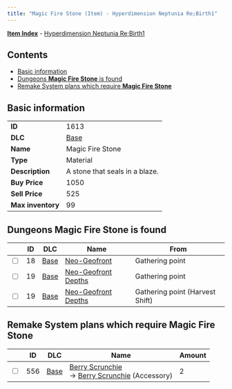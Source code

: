```yaml
---
title: "Magic Fire Stone (Item) - Hyperdimension Neptunia Re;Birth1"
---
```


[**Item Index**](/neptunia/rb1/item/index.html) - [Hyperdimension Neptunia Re;Birth1](/neptunia/rb1)

## Contents

- [Basic information](#basic-information)
- [Dungeons **Magic Fire Stone** is found](#dungeons-magic-fire-stone-is-found)
- [Remake System plans which require **Magic Fire Stone**](#remake-system-plans-which-require-magic-fire-stone)

## Basic information

|   |   |
| -- | -- |
| **ID** | 1613 |
| **DLC** | [Base](/neptunia/rb1/dlc/1-base.html) |
| **Name** | Magic Fire Stone |
| **Type** | Material |
| **Description** | A stone that seals in a blaze. |
| **Buy Price** | 1050 |
| **Sell Price** | 525 |
| **Max inventory** | 99 |

## Dungeons **Magic Fire Stone** is found

|    | ID | DLC | Name | From |
| -- | -- | --- | ---- | ---- |
| <input type="checkbox" id="rb1-dungeon-1-18" class="trackbox" /> | 18 | [Base](/neptunia/rb1/dlc/1-base.html) | [Neo-Geofront](/neptunia/rb1/dungeon/1-18-neo-geofront.html) | Gathering point |
| <input type="checkbox" id="rb1-dungeon-1-19" class="trackbox" /> | 19 | [Base](/neptunia/rb1/dlc/1-base.html) | [Neo-Geofront Depths](/neptunia/rb1/dungeon/1-19-neo-geofront-depths.html) | Gathering point |
| <input type="checkbox" id="rb1-dungeon-1-19" class="trackbox" /> | 19 | [Base](/neptunia/rb1/dlc/1-base.html) | [Neo-Geofront Depths](/neptunia/rb1/dungeon/1-19-neo-geofront-depths.html) | Gathering point (Harvest Shift) |

## Remake System plans which require **Magic Fire Stone**

|    | ID | DLC | Name | Amount |
| -- | -- | --- | ---- | ------ |
| <input type="checkbox" id="rb1-remake-1-556" class="trackbox" /> | 556 | [Base](/neptunia/rb1/dlc/1-base.html) | [Berry Scrunchie](/neptunia/rb1/remake/1-556-berry-scrunchie.html)<br />→ [Berry Scrunchie](/neptunia/rb1/item/1-3123-berry-scrunchie.html) (Accessory) | 2 |